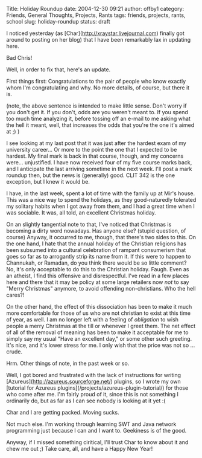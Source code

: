 Title: Holiday Roundup
date: 2004-12-30 09:21
author: offby1
category: Friends, General Thoughts, Projects, Rants
tags: friends, projects, rants, school
slug: holiday-roundup
status: draft

I noticed yesterday (as \[Char\](<http://xraystar.livejournal.com>) finally got around to posting on her blog) that I have been remarkably lax in updating here.

Bad Chris!

Well, in order to fix that, here's an update.

First things first: Congratulations to the pair of people who know exactly whom I'm congratulating and why. No more details, of course, but there it is.

(note, the above sentence is intended to make little sense. Don't worry if you don't get it. If you don't, odds are you weren't meant to. If you spend too much time analyzing it, before tossing off an e-mail to me asking what the hell it meant, well, that increases the odds that you're the one it's aimed at ;) )

I see looking at my last post that it was just after the hardest exam of my university career\... Or more to the point the one that I expected to be hardest. My final mark is back in that course, though, and my concerns were\... unjustified. I have now received four of my five course marks back, and I anticipate the last arriving sometime in the next week. I'll post a mark roundup then, but the news is (generally) good. CLIT 342 is the one exception, but I knew it would be.

I have, in the last week, spent a lot of time with the family up at Mir's house. This was a nice way to spend the holidays, as they good-naturedly tolerated my solitary habits when I got away from them, and I had a great time when I was sociable. It was, all told, an excellent Christmas holiday.

On an slightly tangential note to that, I've noticed that Christmas is becoming a dirty word nowadays. Has anyone else? (stupid question, of course) Anyway, it occurred to me, though, that there's two sides to this. On the one hand, I hate that the annual holiday of the Christian religions has been subsumed into a cultural celebration of rampant consumerism that goes so far as to arrogantly strip its name from it. If this were to happen to Channukah, or Ramadan, do you think there would be so little comment? No, it's only acceptable to do this to the Christian holiday. Faugh. Even as an atheist, I find this offensive and disrespectful. I've read in a few places here and there that it may be policy at some large retailers now _not_ to say "Merry Christmas" anymore, to avoid offending non-christians. Who the hell cares?!

On the other hand, the effect of this dissociation has been to make it much more comfortable for those of us who are not christian to exist at this time of year, as well. I am no longer left with a feeling of _obligation_ to wish people a merry Christmas at the till or whenever I greet them. The net effect of all of the removal of meaning has been to make it acceptable for me to simply say my usual "Have an excellent day," or some other such greeting. It's nice, and it's lower stress for me. I only wish that the price was not so \... crude.

Hrm. Other things of note, in the past week or so.

Well, I got bored and frustrated with the lack of instructions for writing \[Azureus\](<http://azureus.sourceforge.net/>) plugins, so I wrote my own \[tutorial for Azureus plugins\](/projects/azureus-plugin-tutorial/) for those who come after me. I'm fairly proud of it, since this is not something I ordinarily do, but as far as I can see nobody is looking at it yet :(

Char and I are getting packed. Moving sucks.

Not much else. I'm working through learning SWT and Java network programming just because I can and I want to. Geekiness is of the good.

Anyway, if I missed something ciritical, I'll trust Char to know about it and chew me out ;) Take care, all, and have a Happy New Year!
